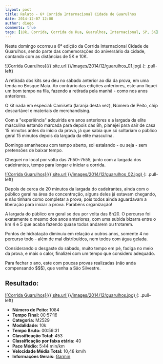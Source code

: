 ```yaml
---
layout: post
title: Relato - 6ª Corrida Internacional Cidade de Guarulhos
date: 2014-12-07 12:00
author: diego
comments: true
tags: [10k, Corrida, Corrida de Rua, Guarulhos, Internacional, SP, 5K]
---
```


Neste domingo ocorreu a 6ª edição da Corrida Internacional Cidade de Guarulhos, sendo parte das comemorações do aniversário da cidade, contando com as distâncias de 5K e 10K.

<a href="/images/2014/12/guarulhos_01_big.jpg">
![Corrida Guarulhos]({{ site.url }}/images/2014/12/guarulhos_01.jpg)
</a>
{: .pull-left}

A retirada dos kits seu deu no sábado anterior ao dia da prova, em uma tenda no Bosque Maia. Ao contrário das edições anteriores, este ano fiquei um bom tempo na fila, fazendo a retirada pela manhã - como nos anos anteriores. 

O kit nada em especial: Camiseta (laranja desta vez), Número de Peito, chip descartável e materiais de merchandising.

Com a "experiência" adquirida em anos anteriores e a largada da elite masculina estando marcada para depois das 8h, planejei para sair de casa 15 minutos antes do início da prova, já que sabia que só soltariam o público geral 15 minutos depois da largada da elite masculina.

Domingo amanheceu com tempo aberto, sol estalando - ou seja - sem pretensões de baixar tempo.

Cheguei no local por volta das 7h50~7h55, junto com a largada dos cadeirantes, tempo para longar e iniciar a corrida. 

<a href="/images/2014/12/guarulhos_02_big.jpg">
![Corrida Guarulhos]({{ site.url }}/images/2014/12/guarulhos_02.jpg)
</a>
{: .pull-left}

Depois de cerca de 20 minutos da largada do cadeirantes, ainda com o público geral na área de concentração, alguns deles já estavam chegando, e não tinham como completar a prova, pois todos ainda aguardavam a liberação para iniciar a prova. Parabéns organização!

A largada do público em geral se deu por volta das 8h20. O percurso foi exatamente o mesmo dos anos anteriores, com uma subida bizarra entre o km 4 e 5 que acaba fazendo quase todos andarem ou trotarem. 

Pontos de hidratação diminuiu em relação a outros anos, somente 4 no percurso todo - além de mal distribuídos, nem todos com água gelada.

Considerando o desgaste do sábado, muito tempo em pé, fadiga no meio da prova, e mais o calor, finalizei com um tempo que considero adequado.

Para fechar o ano, este com poucas provas realizadas (não anda compensando $$$), que venha a São Silvestre.

## Resultado:

<a href="/images/2014/12/guarulhos_big.jpg">
![Corrida Guarulhos]({{ site.url }}/images/2014/12/guarulhos.jpg)
</a>
{: .pull-left}

* **Número de Peito:** 1084
* **Tempo Final:** 00:57:16
* **Categoria:** M2529
* **Modalidade:** 10k
* **Tempo Bruto:** 00:59:31
* **Classificação Total:** 453
* **Classificação por faixa etária:** 40
* **Pace Médio:** 5:44 min/km
* **Velocidade Média Total:** 10,48 km/h
* **Informações Gerais:** <a href="#">Garmin</a>

